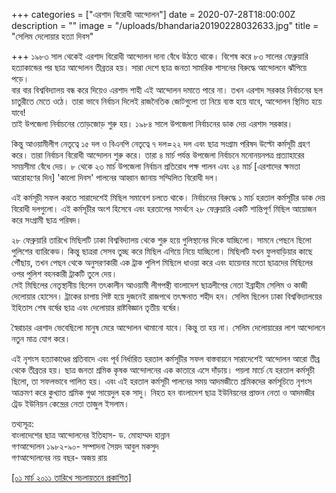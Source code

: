 +++
categories = ["এরশাদ বিরোধী আন্দোলন"]
date = 2020-07-28T18:00:00Z
description = ""
image = "/uploads/bhandaria20190228032633.jpg"
title = "সেলিম দেলোয়ার হত্যা দিবস"

+++
১৯৮৩ সাল থেকেই এরশাদ বিরোধী আন্দোলন দানা বেঁধে উঠতে থাকে। বিশেষ করে ৮৩ সালের ফেব্রুয়ারি হত্যাকান্ডের পর ছাত্র আন্দোলন তীব্রতর হয়। সারা দেশে ছাত্র জনতা সামরিক শাসনের বিরুদ্ধে আন্দোলনে ঝাঁপিয়ে পড়ে।  
বার বার বিশ্ববিদ্যালয় বন্ধ করে দিয়েও এরশাদ শাহী এই আন্দোলন দমাতে পারে না। তখন এরশাদ সরকার নির্বাচনের ছল চাতুরীতে মেতে ওঠে। তারা ভাবে নির্বাচন দিলেই রাজনৈতিক জোটগুলো তা নিয়ে ব্যস্ত হয়ে যাবে, আন্দোলন স্থিমিত হয়ে যাবে!  
তাই উপজেলা নির্বাচনের তোড়জোড় শুরু হয়। ১৯৮৪ সালে উপজেলা নির্বাচনের ডাক দেয় এরশাদ সরকার।

কিন্তু আওয়ামীলীগ নেতৃত্বে ১৫ দল ও বিএনপি নেতৃত্বে ৭ দল=২২ দল এবং ছাত্র সংগ্রাম পরিষদ উল্টো কর্মসূচী গ্রহণ করে। তারা নির্বাচন বিরোধী আন্দোলন শুরু করে। তারা ৪ মার্চ পর্যন্ত উপজেলা নির্বাচনে মনোনয়নপত্র প্রত্যাহারের সময়সীমা বেঁধে দেয়। ৮ থেকে ২৩ মার্চ উপজেলা নির্বাচন প্রতিরোধ পক্ষ পালন এবং ২৪ মার্চ \[এরশাদের ক্ষমতা আরোহণের দিন\] 'কালো দিবস' পালনের আহ্বান জানায় সম্মিলিত বিরোধী দল।

এই কর্মসূচী সফল করতে সারাদেশেই মিছিল সমাবেশ চলতে থাকে। নির্বাচনের বিরুদ্ধে ১ মার্চ হরতাল কর্মসূচীর ডাক দেয় বিরোধী দলগুলো। এই কর্মসূচীর অংশ হিসেবে এবং হরতালের সমর্থনে ২৮ ফেব্রুয়ারি একটি শান্তিপূর্ণ মিছিল আয়োজন করে সংগ্রামী ছাত্র পরিষদ।

২৮ ফেব্রুয়ারি তারিখে মিছিলটি ঢাকা বিশ্ববিদ্যালয় থেকে শুরু হয়ে গুলিস্থানের দিকে যাচ্ছিলো। সামনে পেছনে ছিলো পুলিশের ব্যারিকেড। কিন্তু ছাত্ররা সেসব তুচ্ছ করে মিছিল এগিয়ে নিয়ে যাচ্ছিলো। মিছিলটি যখন ফুলবাড়িয়ার কাছে পৌঁছায়, তখন পেছন থেকে অনুসরণকারী এক ট্রাক পুলিশ মিছিলে ধাওয়া করে এবং হায়েনার মতো ছাত্রদের মিছিলের ওপর পুলিশ বহনকারী ট্রাকটি তুলে দেয়।  
সেই মিছিলের নেতৃস্থানীয় ছিলেন তৎকালীন আওয়ামী লীগপন্থী বাংলাদেশ ছাত্রলীগের নেতা ইব্রাহীম সেলিম ও কাজী দেলোয়ার হোসেন। ট্রাকের চাপায় পিষ্ট হয়ে দুজনেই রাজপথে তৎক্ষনাত শহীদ হন। সেলিম ছিলেন ঢাকা বিশ্ববিদ্যালয়ের ইহিতাস শেষ বর্ষের ছাত্র এবং দেলোয়ার রাষ্টবিজ্ঞান তৃতীয় বর্ষের।

স্বৈরাচার এরশাদ ভেবেছিলো মানুষ মেরে আন্দোলন থামানো যাবে। কিন্তু তা হয় না। সেলিম দেলোয়ারের লাশ আন্দোলনে নতুন মাত্র যোগ করে।

এই নৃশংস হত্যাকাণ্ডের প্রতিবাদে এবং পূর্ব নির্ধারিত হরতাল কর্মসূচীর সফল বাস্তবায়নে সারাদেশেই আন্দোলন আরো তীব্র থেকে তীব্রতর হয়। ছাত্র জনতা শ্রমিক কৃষক আন্দোলনের এক কাতারে এসে দাঁড়ায়। পয়লা মার্চে যে হরতাল কর্মসূচী ছিলো, তা সফলভাবে পালিত হয়। এবং এই হরতাল কর্মসূচী পালনের সময় আদমজীতে শ্রমিকদের কর্মসূচিতে নৃশংস আক্রমণ করে কুখ্যাত শ্রমিক গুণ্ডা সায়েদুল হক সাদু। নিহত হন বাংলাদেশ ছাত্র ইউনিয়নের প্রাক্তন নেতা ও আদমজীর ট্রেড ইউনিয়ন কেন্দ্রের নেতা তাজুল ইসলাম।

তথ্যসূত্র:  
বাংলাদেশের ছাত্র আন্দোলনের ইতিহাস- ড. মোহাম্মদ হান্নান  
গণআন্দোলন ১৯৮২-৯০- সম্পাদনা সৈয়দ আবুল মকসুদ  
গণআন্দোলনের নয় বছর- অজয় রায়

[\[০১ মার্চ ২০১১ তারিখে সচলায়তনে প্রকাশিত\]](http://www.sachalayatan.com/nazrul_islam/37850)